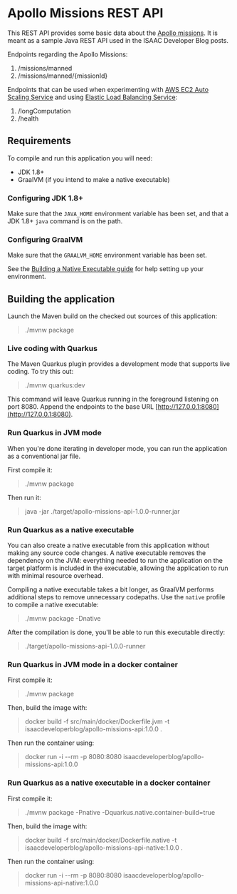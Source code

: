 # Apollo Missions REST API

This REST API provides some basic data about the [Apollo missions](https://wehackthemoon.com/missions). It is meant as a sample Java REST API used in the ISAAC Developer Blog posts.

Endpoints regarding the Apollo Missions:
1. /missions/manned
2. /missions/manned/{missionId}

Endpoints that can be used when experimenting with [AWS EC2 Auto Scaling Service](https://aws.amazon.com/ec2/autoscaling/) 
and using [Elastic Load Balancing Service](https://aws.amazon.com/elasticloadbalancing/):
1. /longComputation
2. /health

## Requirements

To compile and run this application you will need:

- JDK 1.8+
- GraalVM (if you intend to make a native executable)

### Configuring JDK 1.8+

Make sure that the `JAVA_HOME` environment variable has been set, 
and that a JDK 1.8+ `java` command is on the path.

### Configuring GraalVM
Make sure that the `GRAALVM_HOME` environment variable has been set.

See the [Building a Native Executable guide](https://quarkus.io/guides/building-native-image-guide)
for help setting up your environment.

## Building the application

Launch the Maven build on the checked out sources of this application:

> ./mvnw package

### Live coding with Quarkus

The Maven Quarkus plugin provides a development mode that supports
live coding. To try this out:

> ./mvnw quarkus:dev

This command will leave Quarkus running in the foreground listening on port 8080.
Append the endpoints to the base URL [http://127.0.0.1:8080](http://127.0.0.1:8080).

### Run Quarkus in JVM mode

When you're done iterating in developer mode, you can run the application as a
conventional jar file.

First compile it:

> ./mvnw package

Then run it:

> java -jar ./target/apollo-missions-api-1.0.0-runner.jar

### Run Quarkus as a native executable

You can also create a native executable from this application without making any
source code changes. A native executable removes the dependency on the JVM:
everything needed to run the application on the target platform is included in
the executable, allowing the application to run with minimal resource overhead.

Compiling a native executable takes a bit longer, as GraalVM performs additional
steps to remove unnecessary codepaths. Use the  `native` profile to compile a
native executable:

> ./mvnw package -Dnative

After the compilation is done, you'll be able to run this executable directly:

> ./target/apollo-missions-api-1.0.0-runner

### Run Quarkus in JVM mode in a docker container
First compile it:

> ./mvnw package

Then, build the image with:

> docker build -f src/main/docker/Dockerfile.jvm -t isaacdeveloperblog/apollo-missions-api:1.0.0 .

Then run the container using:
> docker run -i --rm -p 8080:8080 isaacdeveloperblog/apollo-missions-api:1.0.0

### Run Quarkus as a native executable in a docker container
First compile it:

> ./mvnw package -Pnative -Dquarkus.native.container-build=true

Then, build the image with:

> docker build -f src/main/docker/Dockerfile.native -t isaacdeveloperblog/apollo-missions-api-native:1.0.0 .

Then run the container using:
> docker run -i --rm -p 8080:8080 isaacdeveloperblog/apollo-missions-api-native:1.0.0